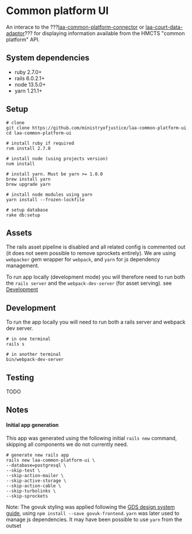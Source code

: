 # Common platform UI
An interace to the ???[laa-common-platform-connector](https://github.com/ministryofjustice/laa-common-platform-connector) or [laa-court-data-adaptor](https://github.com/ministryofjustice/laa-court-data-adaptor)??? for displaying information available from the HMCTS "common platform" API.


## System dependencies
- ruby 2.7.0+
- rails 6.0.2.1+
- node 13.5.0+
- yarn 1.21.1+

## Setup

```
# clone
git clone https://github.com/ministryofjustice/laa-common-platform-ui
cd laa-common-platform-ui

# install ruby if required
rvm install 2.7.0

# install node (using projects version)
nvm install

# install yarn. Must be yarn >= 1.0.0
brew install yarn
brew upgrade yarn

# install node modules using yarn
yarn install --frozen-lockfile

# setup database
rake db:setup
```

## Assets
The rails asset pipeline is disabled and all related config is commented out (it does not seem possible to remove sprockets entirely). We are using `webpacker` gem wrapper for `webpack`, and `yarn` for js dependency management.

To run app locally (development mode) you will therefore need to run both the `rails server` and the `webpack-dev-server` (for asset serving). see [Development](#Development)

## Development

To run the app locally you will need to run both a rails server and webpack dev server.

```
# in one terminal
rails s

# in another terminal
bin/webpack-dev-server
```

## Testing
TODO


## Notes

#### Initial app generation

This app was generated using the following initial `rails new` command, skipping all components we do not currently need.

```
# generate new rails app
rails new laa-common-platform-ui \
--database=postgresql \
--skip-test \
--skip-action-mailer \
--skip-active-storage \
--skip-action-cable \
--skip-turbolinks \
--skip-sprockets
```

Note: The govuk styling was applied following the [GDS design system guide](https://github.com/alphagov/govuk-frontend/blob/master/docs/installation/installing-with-npm.md), using `npm install --save govuk-frontend`. `yarn`
was later used to manage js dependencies. It may have been possible to use
`yarn` from the outset

